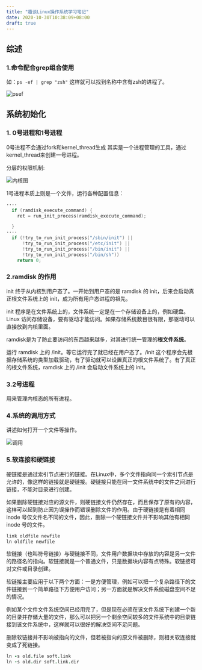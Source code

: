 ```yaml
---
title: "趣谈Linux操作系统学习笔记"
date: 2020-10-30T10:38:09+08:00
draft: true
---
```


## 综述

### 1.命令配合grep组合使用

如：`ps -ef | grep "zsh"` 这样就可以找到名称中含有zsh的进程了。

![psef](/images/geek/linux/psef.png)

## 系统初始化

### 1. 0号进程和1号进程

0号进程不会通过fork和kernel_thread生成 其实是一个进程管理的工具，通过kernel_thread来创建一号进程。

分层的权限机制:

![内核图](/images/geek/linxu/thread0.png)

1号进程本质上则是一个文件，运行各种配置信息：

```cpp
····
  if (ramdisk_execute_command) {
    ret = run_init_process(ramdisk_execute_command);

  }
····
  if (!try_to_run_init_process("/sbin/init") ||
      !try_to_run_init_process("/etc/init") ||
      !try_to_run_init_process("/bin/init") ||
      !try_to_run_init_process("/bin/sh"))
    return 0;
```

### 2.ramdisk 的作用

init 终于从内核到用户态了。一开始到用户态的是 ramdisk 的 init，后来会启动真正根文件系统上的 init，成为所有用户态进程的祖先。

init 程序是在文件系统上的，文件系统一定是在一个存储设备上的，例如硬盘。Linux 访问存储设备，要有驱动才能访问。如果存储系统数目很有限，那驱动可以直接放到内核里面。

ramdisk是为了防止要访问的东西越来越多，对其进行统一管理的**根文件系统**。

运行 ramdisk 上的 /init。等它运行完了就已经在用户态了。/init 这个程序会先根据存储系统的类型加载驱动，有了驱动就可以设置真正的根文件系统了。有了真正的根文件系统，ramdisk 上的 /init 会启动文件系统上的 init。

### 3.2号进程

用来管理内核态的所有进程。

### 4.系统的调用方式

讲述如何打开一个文件等操作。

![调用](/images/geek/linxu/diaoyong.png)

### 5.软连接和硬链接

硬链接是通过索引节点进行的链接。在Linux中，多个文件指向同一个索引节点是允许的，像这样的链接就是硬链接。硬链接只能在同一文件系统中的文件之间进行链接，不能对目录进行创建。

如果删除硬链接对应的源文件，则硬链接文件仍然存在，而且保存了原有的内容，这样可以起到防止因为误操作而错误删除文件的作用。由于硬链接是有着相同 inode 号仅文件名不同的文件，因此，删除一个硬链接文件并不影响其他有相同 inode 号的文件。

```coffee
link oldfile newfile 
ln oldfile newfile
```

软链接（也叫符号链接）与硬链接不同，文件用户数据块中存放的内容是另一文件的路径名的指向。软链接就是一个普通文件，只是数据块内容有点特殊。软链接可对文件或目录创建。

软链接主要应用于以下两个方面：一是方便管理，例如可以把一个复杂路径下的文件链接到一个简单路径下方便用户访问；另一方面就是解决文件系统磁盘空间不足的情况。

例如某个文件文件系统空间已经用完了，但是现在必须在该文件系统下创建一个新的目录并存储大量的文件，那么可以把另一个剩余空间较多的文件系统中的目录链接到该文件系统中，这样就可以很好的解决空间不足问题。

删除软链接并不影响被指向的文件，但若被指向的原文件被删除，则相关软连接就变成了死链接。

```coffee
ln -s old.file soft.link
ln -s old.dir soft.link.dir
```

